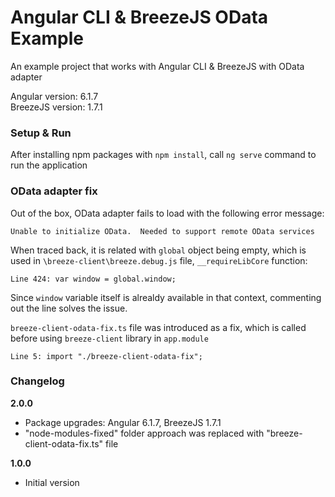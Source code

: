 ﻿# Angular CLI & BreezeJS OData Example

An example project that works with Angular CLI & BreezeJS with OData adapter

Angular version: 6.1.7  
BreezeJS version: 1.7.1

### Setup & Run

After installing npm packages with `npm install`, call `ng serve` command to run the application

### OData adapter fix

Out of the box, OData adapter fails to load with the following error message:

    Unable to initialize OData.  Needed to support remote OData services

When traced back, it is related with `global` object being empty, which is used in `\breeze-client\breeze.debug.js` file, `__requireLibCore` function:

    Line 424: var window = global.window;
    
Since `window` variable itself is alrealdy available in that context, commenting out the line solves the issue.

`breeze-client-odata-fix.ts` file was introduced as a fix, which is called before using `breeze-client` library in `app.module`

    Line 5: import "./breeze-client-odata-fix";

### Changelog

**2.0.0**

* Package upgrades: Angular 6.1.7, BreezeJS 1.7.1
* "node-modules-fixed" folder approach was replaced with "breeze-client-odata-fix.ts" file

**1.0.0**

* Initial version
